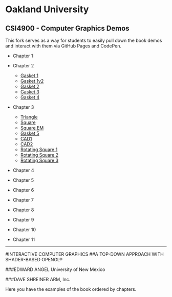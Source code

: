 # Oakland University
## CSI4900 - Computer Graphics Demos

This fork serves as a way for students to easily pull down the book demos and interact with them via GitHub Pages and CodePen.

- Chapter 1

- Chapter 2
  - [Gasket 1](Chap2/gasket1.html)
  - [Gasket 1v2](Chap2/gasket1v2.html)
  - [Gasket 2](Chap2/gasket2.html)
  - [Gasket 3](Chap2/gasket3.html)
  - [Gasket 4](Chap2/gasket4.html)

- Chapter 3
  - [Triangle](Chap3/triangle.html)
  - [Square](Chap3/square.html)
  - [Square EM](Chap3/squareem.html)
  - [Gasket 5](Chap3/gasket5.html)
  - [CAD1](Chap3/cad1.html)
  - [CAD2](Chap3/cad2.html)
  - [Rotating Square 1](Chap3/rotatingSquare1.html)
  - [Rotating Square 2](Chap3/rotatingSquare2.html)
  - [Rotating Square 3](Chap3/rotatingSquare3.html)

- Chapter 4

- Chapter 5

- Chapter 6

- Chapter 7

- Chapter 8

- Chapter 9

- Chapter 10

- Chapter 11

---

#INTERACTIVE COMPUTER GRAPHICS
##A TOP-DOWN APPROACH WITH SHADER-BASED OPENGL®

###EDWARD ANGEL
University of New Mexico


###DAVE SHREINER
ARM, Inc.

Here you have the examples of the book ordered by chapters.
